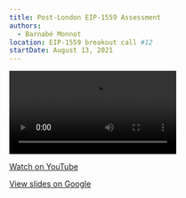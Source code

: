 ```yaml
---
title: Post-London EIP-1559 Assessment
authors:
  - Barnabé Monnot
location: EIP-1559 breakout call #12
startDate: August 13, 2021
---
```


<video src="https://youtu.be/ZmzIHFuwdg0?t=239"></video>

[Watch on YouTube](https://youtu.be/ZmzIHFuwdg0?t=239)

[View slides on Google](https://docs.google.com/presentation/d/1FeyF5M91fZjSuZIgKRmV58mOWo76NtupJJGk6gd5ceA/view)
